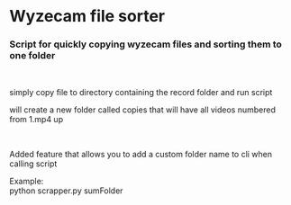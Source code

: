 <br />
<h1>Wyzecam file sorter</h1>
<h3>Script for quickly copying wyzecam files and sorting them to one folder</h3>
<br />
<p>simply copy file to directory containing the record folder and run script</p>
<p>will create a new folder called copies that will have all videos numbered from 1.mp4 up</p>
<br />
<p>Added feature that allows you to add a custom folder name to cli when calling script</p>
<p>Example:<br />python scrapper.py sumFolder</p>
